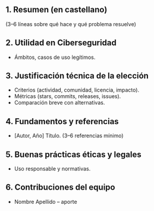 ## 1. Resumen (en castellano)
(3–6 líneas sobre qué hace y qué problema resuelve)
 
## 2. Utilidad en Ciberseguridad
- Ámbitos, casos de uso legítimos.
 
## 3. Justificación técnica de la elección
- Criterios (actividad, comunidad, licencia, impacto).
- Métricas (stars, commits, releases, issues).
- Comparación breve con alternativas.
 
## 4. Fundamentos y referencias
- [Autor, Año] Título. (3–6 referencias mínimo)
 
## 5. Buenas prácticas éticas y legales
- Uso responsable y normativas.
 
## 6. Contribuciones del equipo
- Nombre Apellido – aporte